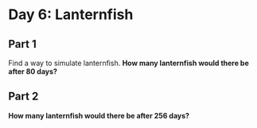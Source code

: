 # Day 6: Lanternfish

## Part 1

Find a way to simulate lanternfish. **How many lanternfish would there be after 80 days?**

## Part 2

**How many lanternfish would there be after 256 days?**

<day6-Viewer />